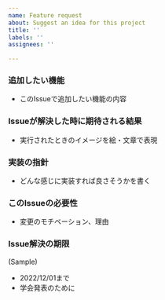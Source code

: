 ```yaml
---
name: Feature request
about: Suggest an idea for this project
title: ''
labels: ''
assignees: ''

---
```


### 追加したい機能
- このIssueで追加したい機能の内容

### Issueが解決した時に期待される結果
- 実行されたときのイメージを絵・文章で表現

### 実装の指針
- どんな感じに実装すれば良さそうかを書く

### このIssueの必要性
- 変更のモチベーション、理由

### Issue解決の期限
(Sample)
- 2022/12/01まで
- 学会発表のために
 
